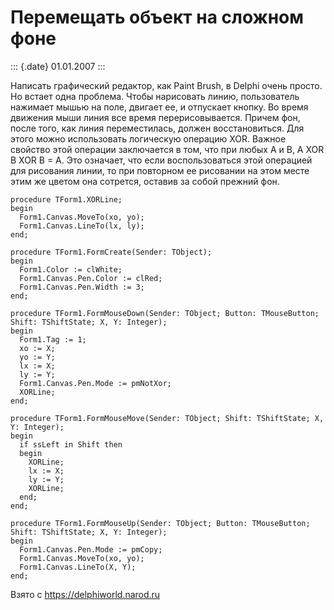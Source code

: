 Перемещать объект на сложном фоне
=================================

::: {.date}
01.01.2007
:::

Написать графический редактор, как Paint Brush, в Delphi очень просто.
Но встает одна проблема. Чтобы нарисовать линию, пользователь нажимает
мышью на поле, двигает ее, и отпускает кнопку. Во время движения мыши
линия все время перерисовывается. Причем фон, после того, как линия
переместилась, должен восстановиться. Для этого можно использовать
логическую операцию XOR. Важное свойство этой операции заключается в
том, что при любых A и B, A XOR B XOR B = A. Это означает, что если
воспользоваться этой операцией для рисования линии, то при повторном ее
рисовании на этом месте этим же цветом она сотрется, оставив за собой
прежний фон.

    procedure TForm1.XORLine;
    begin
      Form1.Canvas.MoveTo(xo, yo);
      Form1.Canvas.LineTo(lx, ly);
    end;
     
    procedure TForm1.FormCreate(Sender: TObject);
    begin
      Form1.Color := clWhite;
      Form1.Canvas.Pen.Color := clRed;
      Form1.Canvas.Pen.Width := 3;
    end;
     
    procedure TForm1.FormMouseDown(Sender: TObject; Button: TMouseButton;
    Shift: TShiftState; X, Y: Integer);
    begin
      Form1.Tag := 1;
      xo := X;
      yo := Y;
      lx := X;
      ly := Y;
      Form1.Canvas.Pen.Mode := pmNotXor;
      XORLine;
    end;
     
    procedure TForm1.FormMouseMove(Sender: TObject; Shift: TShiftState; X,
    Y: Integer);
    begin
      if ssLeft in Shift then
      begin
        XORLine;
        lx := X;
        ly := Y;
        XORLine;
      end;
    end;
     
    procedure TForm1.FormMouseUp(Sender: TObject; Button: TMouseButton;
    Shift: TShiftState; X, Y: Integer);
    begin
      Form1.Canvas.Pen.Mode := pmCopy;
      Form1.Canvas.MoveTo(xo, yo);
      Form1.Canvas.LineTo(X, Y);
    end;

Взято с <https://delphiworld.narod.ru>
